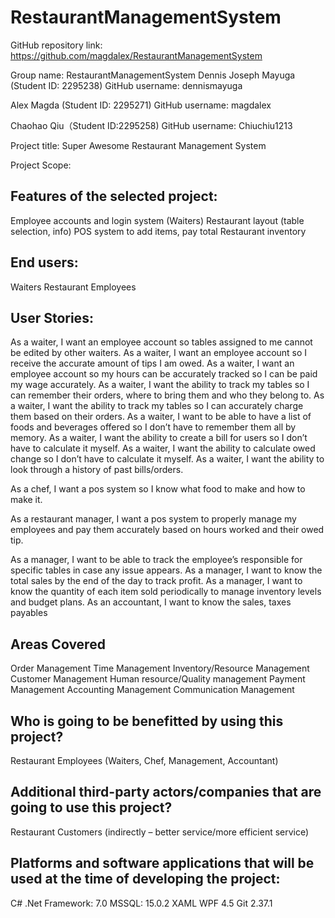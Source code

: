 # RestaurantManagementSystem

GitHub repository link: https://github.com/magdalex/RestaurantManagementSystem

Group name: RestaurantManagementSystem
Dennis Joseph Mayuga (Student ID: 2295238)
GitHub username: dennismayuga

Alex Magda (Student ID: 2295271)
GitHub username: magdalex

Chaohao Qiu（Student ID:2295258) 
GitHub username: Chiuchiu1213

Project title: Super Awesome Restaurant Management System

Project Scope:

## Features of the selected project:
Employee accounts and login system (Waiters)
Restaurant layout (table selection, info)
POS system to add items, pay total
Restaurant inventory

## End users:
Waiters
Restaurant Employees

## User Stories:
As a waiter, I want an employee account so tables assigned to me cannot be edited by other waiters.
As a waiter, I want an employee account so I receive the accurate amount of tips I am owed.
As a waiter, I want an employee account so my hours can be accurately tracked so I can be paid my wage accurately.
As a waiter, I want the ability to track my tables so I can remember their orders, where to bring them and who they belong to.
As a waiter, I want the ability to track my tables so I can accurately charge them based on their orders.
As a waiter, I want to be able to have a list of foods and beverages offered so I don’t have to remember them all by memory.
As a waiter, I want the ability to create a bill for users so I don’t have to calculate it myself.
As a waiter, I want the ability to calculate owed change so I don’t have to calculate it myself.
As a waiter, I want the ability to look through a history of past bills/orders.

As a chef, I want a pos system so I know what food to make and how to make it.

As a restaurant manager, I want a pos system to properly manage my employees and pay them accurately based on hours worked and their owed tip. 

As a manager, I want to be able to track the employee’s responsible for specific tables in case any issue appears.
As a manager, I want to know the total sales by the end of the day to track profit. 
As a manager, I want to know the quantity of each item sold periodically to manage inventory levels and budget plans. 
As an accountant, I want to know the sales, taxes payables

## Areas Covered
Order Management
Time Management
Inventory/Resource Management
Customer Management
Human resource/Quality management
Payment Management
Accounting Management
Communication Management

## Who is going to be benefitted by using this project?
Restaurant Employees (Waiters, Chef, Management, Accountant)
## Additional third-party actors/companies that are going to use this project?
Restaurant Customers  (indirectly – better service/more efficient service)

## Platforms and software applications that will be used at the time of developing the project:	
C# .Net Framework: 7.0
MSSQL: 15.0.2
XAML WPF 4.5
Git 2.37.1






